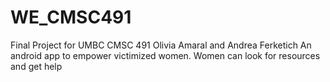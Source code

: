 # WE_CMSC491
Final Project for UMBC CMSC 491
Olivia Amaral and Andrea Ferketich
An android app to empower victimized women. Women can look for resources and get help
